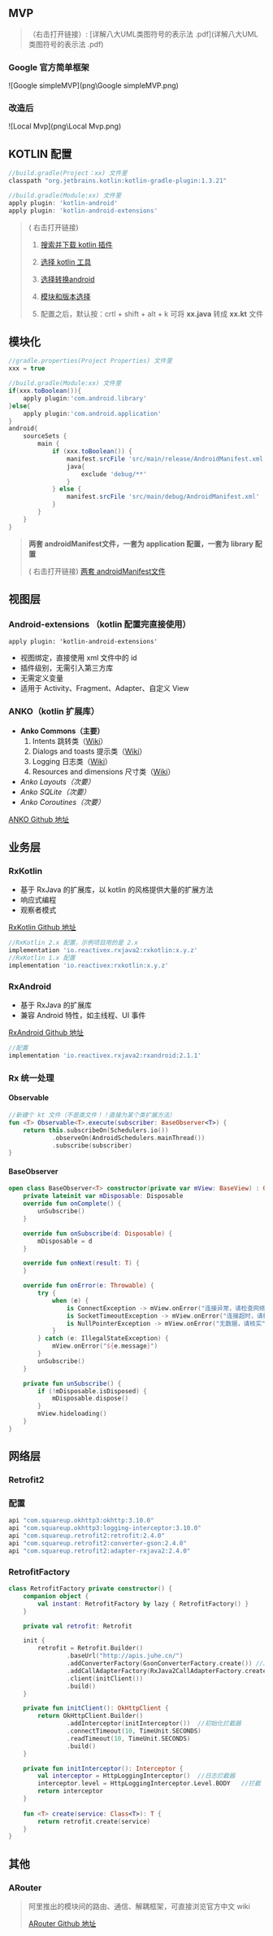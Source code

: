 ## MVP

> （右击打开链接）: [详解八大UML类图符号的表示法 .pdf](详解八大UML类图符号的表示法 .pdf) 

### Google 官方简单框架 
![Google simpleMVP](png\Google simpleMVP.png)

### 改造后

![Local Mvp](png\Local Mvp.png)

## KOTLIN 配置

```groovy
//build.gradle(Project：xx) 文件里
classpath "org.jetbrains.kotlin:kotlin-gradle-plugin:1.3.21"

//build.gradle(Module:xx) 文件里
apply plugin: 'kotlin-android'
apply plugin: 'kotlin-android-extensions'
```

> ( 右击打开链接)
>
> 1. [搜索并下载 kotlin 插件](png\1553526235(1).png)
>
> 2. [选择 kotlin 工具](png\1553525902(1).png)
> 3. [选择转换android](png\1553526382(1).png)
> 4. [模块和版本选择](png\1553526445(1).png)
> 5. 配置之后，默认按：crtl + shift + alt + k 可将 **xx.java** 转成 **xx.kt** 文件

## 模块化

```groovy
//gradle.properties(Project Properties) 文件里
xxx = true

//build.gradle(Module:xx) 文件里
if(xxx.toBoolean()){
    apply plugin:'com.android.library'
}else{
    apply plugin:'com.android.application'
}
android{
	sourceSets {
    	main {
        	if (xxx.toBoolean()) {
            	manifest.srcFile 'src/main/release/AndroidManifest.xml'
            	java{
                	exclude 'debug/**'
            	}
        	} else {
            	manifest.srcFile 'src/main/debug/AndroidManifest.xml'
        	}
    	}
	}
}
```
> **两套 androidManifest文件，一套为 application 配置，一套为 library 配置** 
>
> ( 右击打开链接) [两套 androidManifest文件](png\1553524486(1).png)

## 视图层

### Android-extensions （kotlin 配置完直接使用）

`apply plugin: 'kotlin-android-extensions'`

-  视图绑定，直接使用 xml 文件中的 id
-  插件级别，无需引入第三方库
-  无需定义变量
-  适用于 Activity、Fragment、Adapter、自定义 View

### ANKO（kotlin 扩展库）

- **Anko Commons（主要）**
  1. Intents 跳转类（[Wiki](https://github.com/Kotlin/anko/wiki/Anko-Commons-%E2%80%93-Intents)）
  2. Dialogs and toasts 提示类（[Wiki](https://github.com/Kotlin/anko/wiki/Anko-Commons-%E2%80%93-Dialogs)）
  3. Logging  日志类（[Wiki](https://github.com/Kotlin/anko/wiki/Anko-Commons-%E2%80%93-Logging)）
  4. Resources and dimensions 尺寸类（[Wiki](https://github.com/Kotlin/anko/wiki/Anko-Commons-%E2%80%93-Misc)）
- *Anko Layouts（次要）*
- *Anko SQLite（次要）*
-  *Anko Coroutines（次要）*

[ANKO Github 地址](https://github.com/Kotlin/anko)

## 业务层

### RxKotlin

-  基于 RxJava 的扩展库，以 kotlin 的风格提供大量的扩展方法
-  响应式编程
-  观察者模式

[RxKotlin Github 地址](<https://github.com/ReactiveX/RxKotlin>)

```groovy
//RxKotlin 2.x 配置，示例项目用的是 2.x
implementation 'io.reactivex.rxjava2:rxkotlin:x.y.z'
//RxKotlin 1.x 配置
implementation 'io.reactivex:rxkotlin:x.y.z'
```

### RxAndroid

-  基于 RxJava 的扩展库
-  兼容 Android 特性，如主线程、UI 事件

[RxAndroid Github 地址](<https://github.com/ReactiveX/RxAndroid>)

```groovy
//配置
implementation 'io.reactivex.rxjava2:rxandroid:2.1.1'
```



### Rx 统一处理

#### Observable<T>

```kotlin
//新建个 kt 文件（不是类文件！！直接为某个类扩展方法）
fun <T> Observable<T>.execute(subscriber: BaseObserver<T>) {
    return this.subscribeOn(Schedulers.io())
            .observeOn(AndroidSchedulers.mainThread())
            .subscribe(subscriber)
}
```

#### BaseObserver

```kotlin
open class BaseObserver<T> constructor(private var mView: BaseView) : Observer<T> {
    private lateinit var mDisposable: Disposable
    override fun onComplete() {
        unSubscribe()
    }

    override fun onSubscribe(d: Disposable) {
        mDisposable = d
    }

    override fun onNext(result: T) {
    }

    override fun onError(e: Throwable) {
        try {
            when (e) {
                is ConnectException -> mView.onError("连接异常，请检查网络")
                is SocketTimeoutException -> mView.onError("连接超时，请检查网络")
                is NullPointerException -> mView.onError("无数据，请核实")
            }
        } catch (e: IllegalStateException) {
            mView.onError("${e.message}")
        }
        unSubscribe()
    }

    private fun unSubscribe() {
        if (!mDisposable.isDisposed) {
            mDisposable.dispose()
        }
        mView.hideloading()
    }
}
```

## 网络层

### Retrofit2

### 配置

```groovy
api "com.squareup.okhttp3:okhttp:3.10.0"
api "com.squareup.okhttp3:logging-interceptor:3.10.0"
api "com.squareup.retrofit2:retrofit:2.4.0"
api "com.squareup.retrofit2:converter-gson:2.4.0"
api "com.squareup.retrofit2:adapter-rxjava2:2.4.0"
```

### RetrofitFactory

```kotlin
class RetrofitFactory private constructor() {
    companion object {
        val instant: RetrofitFactory by lazy { RetrofitFactory() }
    }

    private val retrofit: Retrofit

    init {
        retrofit = Retrofit.Builder()
                .baseUrl("http://apis.juhe.cn/")
                .addConverterFactory(GsonConverterFactory.create()) //Json数据转换支持
                .addCallAdapterFactory(RxJava2CallAdapterFactory.create()) //Rx支持
                .client(initClient())
                .build()
    }

    private fun initClient(): OkHttpClient {
        return OkHttpClient.Builder()
                .addInterceptor(initInterceptor())	//初始化拦截器
                .connectTimeout(10, TimeUnit.SECONDS)
                .readTimeout(10, TimeUnit.SECONDS)
                .build()
    }

    private fun initInterceptor(): Interceptor {
        val interceptor = HttpLoggingInterceptor()	//日志拦截器
        interceptor.level = HttpLoggingInterceptor.Level.BODY	//拦截 leve
        return interceptor
    }
    
    fun <T> create(service: Class<T>): T {
        return retrofit.create(service)
    }
}
```

## 其他

### ARouter

> 阿里推出的模块间的路由、通信、解耦框架，可直接浏览官方中文 wiki
>
> [ARouter Github 地址](<https://github.com/ReactiveX/RxAndroid>)

